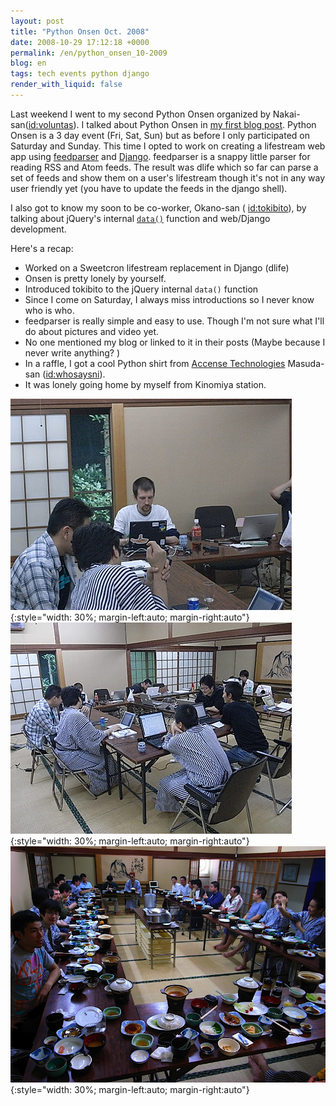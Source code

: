 ```yaml
---
layout: post
title: "Python Onsen Oct. 2008"
date: 2008-10-29 17:12:18 +0000
permalink: /en/python_onsen_10-2009
blog: en
tags: tech events python django
render_with_liquid: false
---
```


Last weekend I went to my second Python Onsen organized by
Nakai-san([id:voluntas](https://x.com/voluntas)). I talked about Python Onsen in
[my first blog post](/en/python-onsen). Python Onsen is a 3 day event (Fri, Sat,
Sun) but as before I only participated on Saturday and Sunday. This time I opted
to work on creating a lifestream web app using
[feedparser](http://www.feedparser.org/) and
[Django](http://www.djangoproject.com/). feedparser is a snappy little parser
for reading RSS and Atom feeds. The result was dlife which so far can parse a
set of feeds and show them on a user's lifestream though it's not in any way
user friendly yet (you have to update the feeds in the django shell).

I also got to know my soon to be co-worker, Okano-san (
[id:tokibito](http://d.hatena.ne.jp/nullpobug/)), by talking about jQuery's
internal [`data()`](https://api.jquery.com/jQuery.data/) function and web/Django
development.

Here's a recap:

- Worked on a Sweetcron lifestream replacement in Django (dlife)
- Onsen is pretty lonely by yourself.
- Introduced tokibito to the jQuery internal `data()` function
- Since I come on Saturday, I always miss introductions so I never know who is
  who.
- feedparser is really simple and easy to use. Though I'm not sure what I'll do
  about pictures and video yet.
- No one mentioned my blog or linked to it in their posts (Maybe because I never
  write anything? )
- In a raffle, I got a cool Python shirt from [Accense
  Technologies](http://accense.com/) Masuda-san
  ([id:whosaysni](https://x.com/whosaysni)).
- It was lonely going home by myself from Kinomiya station.

![](/assets/images/2008-10-29-python_onsen_10-2009/14237060.v1225070105.jpg){:style="width: 30%; margin-left:auto; margin-right:auto"}
![](/assets/images/2008-10-29-python_onsen_10-2009/14237062.v1225084513.jpg){:style="width: 30%; margin-left:auto; margin-right:auto"}
![](/assets/images/2008-10-29-python_onsen_10-2009/R0011993.JPG){:style="width: 30%; margin-left:auto; margin-right:auto"}
